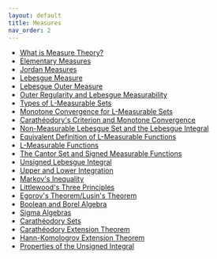 ```yaml
---
layout: default
title: Measures
nav_order: 2
---
```



<ul>
  <li><a href="measure-theory.html">What is Measure Theory?</a></li>
  <li><a href="elementary-measures.html">Elementary Measures</a></li>
  <li><a href="jordan-measures.html">Jordan Measures</a></li>
  <li><a href="lebesgue-measure.html">Lebesgue Measure</a></li>
  <li><a href="lebesgue-outer-measure.html">Lebesgue Outer Measure</a></li>
  <li><a href="outer-regularity-lebesgue-measurability.html">Outer Regularity and Lebesgue Measurability</a></li>
  <li><a href="types-l-measurable-sets.html">Types of L-Measurable Sets</a></li>
  <li><a href="monotone-convergence-l-measurable-sets.html">Monotone Convergence for L-Measurable Sets</a></li>
  <li><a href="caratheodory-criterion-monotone-convergence.html">Carathéodory's Criterion and Monotone Convergence</a></li>
  <li><a href="non-measurable-lebesgue-set.html">Non-Measurable Lebesgue Set and the Lebesgue Integral</a></li>
  <li><a href="equivalent-definition-l-measurable-functions.html">Equivalent Definition of L-Measurable Functions</a></li>
  <li><a href="l-measurable-functions.html">L-Measurable Functions</a></li>
  <li><a href="cantor-set-signed-measurable-functions.html">The Cantor Set and Signed Measurable Functions</a></li>
  <li><a href="unsigned-lebesgue-integral.html">Unsigned Lebesgue Integral</a></li>
  <li><a href="upper-lower-integration.html">Upper and Lower Integration</a></li>
  <li><a href="markovs-inequality.html">Markov's Inequality</a></li>
  <li><a href="littlewoods-three-principles.html">Littlewood's Three Principles</a></li>
  <li><a href="egorovs-theorem-lusins-theorem.html">Egorov's Theorem/Lusin's Theorem</a></li>
  <li><a href="boolean-borel-algebra.html">Boolean and Borel Algebra</a></li>
  <li><a href="sigma-algebras.html">Sigma Algebras</a></li>
  <li><a href="caratheodory-sets.html">Carathéodory Sets</a></li>
  <li><a href="caratheodory-extension-theorem.html">Carathéodory Extension Theorem</a></li>
  <li><a href="hann-komologrov-extension-theorem.html">Hann-Komologrov Extension Theorem</a></li>
  <li><a href="properties-unsigned-integral.html">Properties of the Unsigned Integral</a></li>
</ul>



